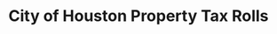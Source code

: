 ---
schema: default
title: City of Houston Property Tax Rolls
organization: City of Houston
notes: >-
  City of Houston property tax rolls for various years. The year associated with
  each dataset is the year in which the property was assessed. Explanations of
  the columns are included in the metadata file.
resources:
  - name: Metadata
    url: >-
      https://opendatahouston.s3.amazonaws.com/2013-05-07T21:53:36.872Z/metadata-for-city-of-houston-tax-rolls.xlsx
    format: 'xlsx'
  - name: Tax Year 2012
    url: >-
      http://houstontx.gov/finance/Open%20Data%20Site/City%20of%20Houston%20Tax%20Year%202012%20Tax%20Roll.xlsx
    format: 'xlsx'
  - name: Tax Year 2013
    url: >-
      http://houstontx.gov/finance/Open%20Data%20Site/City%20of%20Houston%20Tax%20Year%202013%20Tax%20Roll.xlsx
    format: 'xlsx'
  - name: Tax Year 2014
    url: >-
      http://houstontx.gov/finance/Open%20Data%20Site/City%20of%20Houston%20Tax%20Year%202014%20Tax%20Roll.xlsx
    format: 'xlsx'
  - name: Tax Year 2015
    url: >-
      http://www.houstontx.gov/finance/Open%20Data%20Site/City%20of%20Houston%20Tax%20Year%202015%20Tax%20Roll.xlsx
    format: 'xlsx'
license: 'https://fairuse.stanford.edu/overview/public-domain/welcome/'
category:
  - Budget / Finance
maintainer: Ben Fogarty
maintainer_email: benfogarty@uchicago.edu
---